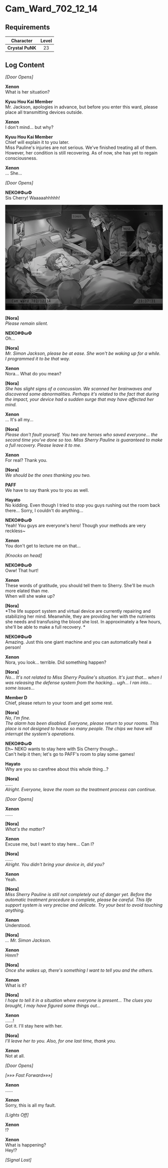 # Cam_Ward_702_12_14
## Requirements
|   Character    |Level|
|----------------|:---:|
|**Crystal PuNK**| 23  |

## Log Content
*\[Door Opens\]*

**Xenon**<br>
What is her situation?

**Kyuu Hou Kai Member**<br>
Mr. Jackson, apologies in advance, but before you enter this ward, please place all transmitting devices outside.

**Xenon**<br>
I don't mind... but why?

**Kyuu Hou Kai Member**<br>
Chief will explain it to you later.<br>
Miss Pauline's injuries are not serious. We've finished treating all of them. However, her condition is still recovering. As of now, she has yet to regain consciousness.

**Xenon**<br>
... She...

*\[Door Opens\]*

**NEKO#ΦωΦ**<br>
Sis Cherry! Waaaaahhhhh!

![cpos3101.png](./attachments/cpos3101.png)

**[Nora]**<br>
*Please remain silent.*

**NEKO#ΦωΦ**<br>
Oh...

**[Nora]**<br>
*Mr. Simon Jackson, please be at ease. She won't be waking up for a while. I programmed it to be that way.*

**Xenon**<br>
Nora... What do you mean?

**[Nora]**<br>
*She has slight signs of a concussion. We scanned her brainwaves and discovered some abnormalities. Perhaps it's related to the fact that during the impact, your device had a sudden surge that may have affected her mind.*

**Xenon**<br>
... It's all my...

**[Nora]**<br>
*Please don't fault yourself. You two are heroes who saved everyone... the second time you've done so too. Miss Sherry Pauline is guaranteed to make a full recovery. Please leave it to me.*

**Xenon**<br>
For real? Thank you.

**[Nora]**<br>
*We should be the ones thanking you two.*

**PAFF**<br>
We have to say thank you to you as well.

**Hayato**<br>
No kidding. Even though I tried to stop you guys rushing out the room back there... Sorry, I couldn't do anything...

**NEKO#ΦωΦ**<br>
Yeah! You guys are everyone's hero! Though your methods are very reckless\~

**Xenon**<br>
You don't get to lecture me on that...

*\[Knocks on head\]*

**NEKO#ΦωΦ**<br>
Oww! That hurt!

**Xenon**<br>
These words of gratitude, you should tell them to Sherry. She'll be much more elated than me. <br>
When will she wake up?

**[Nora]**<br>
*The life support system and virtual device are currently repairing and stabilizing her mind. Meanwhile, they are providing her with the nutrients she needs and transfusing the blood she lost. In approximately a few hours, she'll be able to make a full recovery. *

**NEKO#ΦωΦ**<br>
Amazing. Just this one giant machine and you can automatically heal a person!

**Xenon**<br>
Nora, you look... terrible. Did something happen?

**[Nora]**<br>
*No... It's not related to Miss Sherry Pauline's situation. It's just that... when I was releasing the defense system from the hacking... ugh... I ran into... some issues...*

**Member D**<br>
Chief, please return to your toom and get some rest.

**[Nora]**<br>
*No, I'm fine.<br>
The alarm has been disabled. Everyone, please return to your rooms. This place is not designed to house so many people. The chips we have will interrupt the system's operations.*

**NEKO#ΦωΦ**<br>
Eh\~ NEKO wants to stay here with Sis Cherry though...<br>
Can't help it then; let's go to PAFF's room to play some games!

**Hayato**<br>
Why are you so carefree about this whole thing...?

**[Nora]**<br>
*......<br>
Alright. Everyone, leave the room so the treatment process can continue.*

*\[Door Opens\]*

**Xenon**<br>
......

**[Nora]**<br>
*What's the matter?*

**Xenon**<br>
Excuse me, but I want to stay here... Can I?

**[Nora]**<br>
*......<br>
Alright. You didn't bring your device in, did you?*

**Xenon**<br>
Yeah.

**[Nora]**<br>
*Miss Sherry Pauline is still not completely out of danger yet. Before the automatic treatment procedure is complete, please be careful. This life support system is very precise and delicate. Try your best to avoid touching anything.*

**Xenon**<br>
Understood.

**[Nora]**<br>
*... Mr. Simon Jackson.*

**Xenon**<br>
Hmm?

**[Nora]**<br>
*Once she wakes up, there's something I want to tell you and the others.*

**Xenon**<br>
What is it?

**[Nora]**<br>
*I hope to tell it in a situation where everyone is present... The clues you brought, I may have figured some things out...*

**Xenon**<br>
......!<br>
Got it. I'll stay here with her.

**[Nora]**<br>
*I'll leave her to you. Also, for one last time, thank you.*

**Xenon**<br>
Not at all.

*\[Door Opens\]*

*[»»» Fast Forward»»»]*

**Xenon**<br>
......

**Xenon**<br>
Sorry, this is all my fault.

*\[Lights Off\]*

**Xenon**<br>
!?

**Xenon**<br>
What is happening?<br>
Hey!?

*[Signal Lost]*